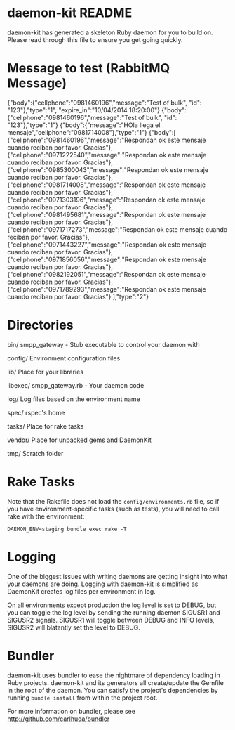 daemon-kit README
================

daemon-kit has generated a skeleton Ruby daemon for you to build on. Please read
through this file to ensure you get going quickly.

Message to test (RabbitMQ Message)
=================================
{"body":{"cellphone":"0981460196","message":"Test of bulk", "id": "123"},"type":"1", "expire_in":"10/04/2014 18:20:00"}
{"body":{"cellphone":"0981460196","message":"Test of bulk", "id": "123"},"type":"1"}
{"body":{"message":"HOla llega el mensaje","cellphone":"0981714008"},"type":"1"}
{"body":[
  {"cellphone":"0981460196","message":"Respondan ok este mensaje cuando reciban por favor. Gracias"},
    {"cellphone":"0971222540","message":"Respondan ok este mensaje cuando reciban por favor. Gracias"},
    {"cellphone":"0985300043","message":"Respondan ok este mensaje cuando reciban por favor. Gracias"},
    {"cellphone":"0981714008","message":"Respondan ok este mensaje cuando reciban por favor. Gracias"},
    {"cellphone":"0971303196","message":"Respondan ok este mensaje cuando reciban por favor. Gracias"},
    {"cellphone":"0981495681","message":"Respondan ok este mensaje cuando reciban por favor. Gracias"},
    {"cellphone":"0971717273","message":"Respondan ok este mensaje cuando reciban por favor. Gracias"},
    {"cellphone":"0971443227","message":"Respondan ok este mensaje cuando reciban por favor. Gracias"},
    {"cellphone":"0971856056","message":"Respondan ok este mensaje cuando reciban por favor. Gracias"},
    {"cellphone":"0982192051","message":"Respondan ok este mensaje cuando reciban por favor. Gracias"},
    {"cellphone":"0971789293","message":"Respondan ok este mensaje cuando reciban por favor. Gracias"}
],"type":"2"}

Directories
===========

bin/
  smpp_gateway - Stub executable to control your daemon with

config/
  Environment configuration files

lib/
  Place for your libraries

libexec/
  smpp_gateway.rb - Your daemon code

log/
  Log files based on the environment name

spec/
  rspec's home

tasks/
  Place for rake tasks

vendor/
  Place for unpacked gems and DaemonKit

tmp/
  Scratch folder

Rake Tasks
==========

Note that the Rakefile does not load the `config/environments.rb` file, so if you have
environment-specific tasks (such as tests), you will need to call rake with the environment:

    DAEMON_ENV=staging bundle exec rake -T

Logging
=======

One of the biggest issues with writing daemons are getting insight into what your
daemons are doing. Logging with daemon-kit is simplified as DaemonKit creates log
files per environment in log.

On all environments except production the log level is set to DEBUG, but you can
toggle the log level by sending the running daemon SIGUSR1 and SIGUSR2 signals.
SIGUSR1 will toggle between DEBUG and INFO levels, SIGUSR2 will blatantly set the
level to DEBUG.

Bundler
=======

daemon-kit uses bundler to ease the nightmare of dependency loading in Ruby 
projects. daemon-kit and its generators all create/update the Gemfile in the
root of the daemon. You can satisfy the project's dependencies by running
`bundle install` from within the project root.

For more information on bundler, please see http://github.com/carlhuda/bundler
